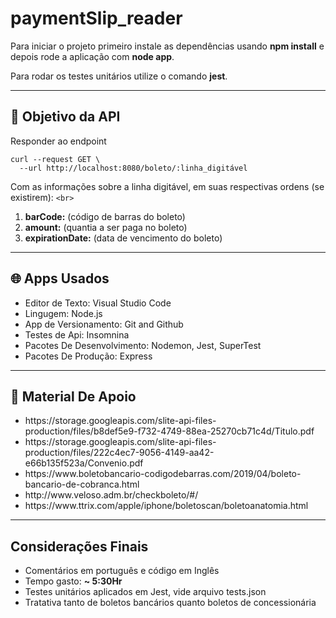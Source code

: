 # paymentSlip_reader

Para iniciar o projeto primeiro instale as dependências usando **npm install** e depois rode a aplicação com **node app**.

Para rodar os testes unitários utilize o comando **jest**.

---

<h2> 🔭 Objetivo da API </h2>

Responder ao endpoint
<br>

```
curl --request GET \
  --url http://localhost:8080/boleto/:linha_digitável
```

Com as informações sobre a linha digitável, em suas respectivas ordens (se existirem):
`<br>`

<ol>
  <li><strong>barCode:</strong> (código de barras do boleto)</li>
  <li><strong>amount:</strong> (quantia a ser paga no boleto)</li>
  <li><strong>expirationDate:</strong> (data de vencimento do boleto)</li>
</ol>

---

<h2> 🌐 Apps Usados </h2>
<ul>
  <li>Editor de Texto: Visual Studio Code</li>
  <li>Lingugem: Node.js</li>
  <li>App de Versionamento: Git and Github</li>
  <li>Testes de Api: Insomnina</li>
  <li>Pacotes De Desenvolvimento: Nodemon, Jest, SuperTest</li>
  <li>Pacotes De Produção: Express</li>
</ul>

---

<h2> 📄 Material De Apoio </h2>
<ul>
  <li>https://storage.googleapis.com/slite-api-files-production/files/b8def5e9-f732-4749-88ea-25270cb71c4d/Titulo.pdf</li>
  <li>https://storage.googleapis.com/slite-api-files-production/files/222c4ec7-9056-4149-aa42-e66b135f523a/Convenio.pdf</li>
  <li>https://www.boletobancario-codigodebarras.com/2019/04/boleto-bancario-de-cobranca.html</li>
  <li>http://www.veloso.adm.br/checkboleto/#/</li>
  <li>https://www.ttrix.com/apple/iphone/boletoscan/boletoanatomia.html</li>
</ul>

---

<h2> Considerações Finais </h2>
<ul>
  <li>Comentários em português e código em Inglês</li>
  <li>Tempo gasto: <strong>~ 5:30Hr</strong></li>
  <li>Testes unitários aplicados em Jest, vide arquivo tests.json</li>
  <li>Tratativa tanto de boletos bancários quanto boletos de concessionária</li>
</ul>
